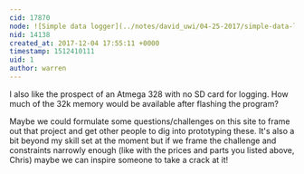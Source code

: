 ```yaml
---
cid: 17870
node: ![Simple data logger](../notes/david_uwi/04-25-2017/simple-data-logger)
nid: 14138
created_at: 2017-12-04 17:55:11 +0000
timestamp: 1512410111
uid: 1
author: warren
---
```


I also like the prospect of an Atmega 328 with no SD card for logging. How much of the 32k memory would be available after flashing the program? 

Maybe we could formulate some questions/challenges on this site to frame out that project and get other people to dig into prototyping these. It's also a bit beyond my skill set at the moment but if we frame the challenge and constraints narrowly enough (like with the prices and parts you listed above, Chris) maybe we can inspire someone to take a crack at it!